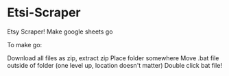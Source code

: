 # Etsi-Scraper
Etsy Scraper! Make google sheets go

To make go:

Download all files as zip, extract zip
Place folder somewhere
Move .bat file outside of folder (one level up, location doesn't matter)
Double click bat file!
